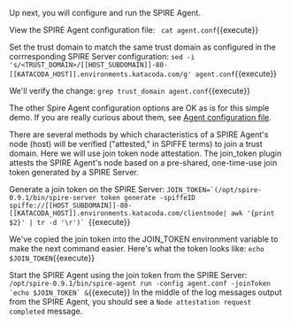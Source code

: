 Up next, you will configure and run the SPIRE Agent.

View the SPIRE Agent configuration file:
` cat agent.conf`{{execute}}

Set the trust domain to match the same trust domain as configured in the corrresponding SPIRE Server configuration:
`sed -i 's/<TRUST_DOMAIN>/[[HOST_SUBDOMAIN]]-80-[[KATACODA_HOST]].environments.katacoda.com/g' agent.conf`{{execute}}

We'll verify the change:
`grep trust_domain agent.conf`{{execute}}

The other Spire Agent configuration options are OK as is for this simple demo. If you are really curious about them, see [Agent configuration file](https://github.com/spiffe/spire/blob/master/doc/spire_agent.md#agent-configuration-file).

There are several methods by which characteristics of a SPIRE Agent's node (host) will be verified ("attested," in SPIFFE terms) to join a trust domain. Here we will use join token node attestation. The join_token plugin attests the SPIRE Agent's node based on a pre-shared, one-time-use join token generated by a SPIRE Server.

Generate a join token on the SPIRE Server:
``JOIN_TOKEN=`(/opt/spire-0.9.1/bin/spire-server token generate -spiffeID spiffe://[[HOST_SUBDOMAIN]]-80-[[KATACODA_HOST]].environments.katacoda.com/clientnode| awk '{print $2}' | tr -d '\r')` ``{{execute}}

We've copied the join token into the JOIN_TOKEN environment variable to make the next command easier. Here's what the token looks like:
`echo $JOIN_TOKEN`{{execute}}

Start the SPIRE Agent using the join token from the SPIRE Server:
``/opt/spire-0.9.1/bin/spire-agent run -config agent.conf -joinToken `echo $JOIN_TOKEN` &``{{execute}}
In the middle of the log messages output from the SPIRE Agent, you should see a `Node attestation request completed` message.
